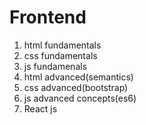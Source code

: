 # Frontend

1. html fundamentals
2. css fundamentals
3. js fundamenals
4. html advanced(semantics)
5. css advanced(bootstrap)
6. js advanced concepts(es6)
7. React js

